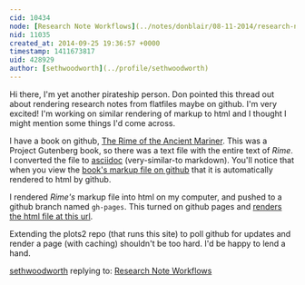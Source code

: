 ```yaml
---
cid: 10434
node: [Research Note Workflows](../notes/donblair/08-11-2014/research-note-workflows)
nid: 11035
created_at: 2014-09-25 19:36:57 +0000
timestamp: 1411673817
uid: 428929
author: [sethwoodworth](../profile/sethwoodworth)
---
```


Hi there, I'm yet another pirateship person.  Don pointed this thread out about rendering research notes from flatfiles maybe on github.  I'm very excited!  I'm working on similar rendering of markup to html and I thought I might mention some things I'd come across.

I have a book on github, [The Rime of the Ancient Mariner](https://github.com/sethwoodworth/The-Rime-of-the-Ancient-Mariner_151).  This was a Project Gutenberg book, so there was a text file with the entire text of _Rime_.  I converted the file to [asciidoc](http://asciidoctor.org/) (very-similar-to markdown).  You'll notice that when you view the [book's markup file on github](https://github.com/sethwoodworth/The-Rime-of-the-Ancient-Mariner_151/blob/gh-pages/151.adoc) that it is automatically rendered to html by github.

I rendered _Rime's_ markup file into html on my computer, and pushed to a github branch named `gh-pages`.  This turned on github pages and [renders the html file at this url](sethwoodworth.github.io/The-Rime-of-the-Ancient-Mariner_151/151.html).

Extending the plots2 repo (that runs this site) to poll github for updates and render a page (with caching) shouldn't be too hard.  I'd be happy to lend a hand.

[sethwoodworth](../profile/sethwoodworth) replying to: [Research Note Workflows](../notes/donblair/08-11-2014/research-note-workflows)

